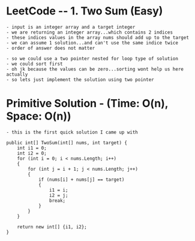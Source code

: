 # LeetCode -- 1. Two Sum (Easy)

    - input is an integer array and a target integer
    - we are returning an integer array...which contains 2 indices
    - these indices values in the array nums should add up to the target
    - we can assume 1 solution...and can't use the same indice twice
    - order of answer does not matter

    - so we could use a two pointer nested for loop type of solution
    - we could sort first
    - oh jk because the values can be zero...sorting wont help us here actually
    - so lets just implement the solution using two pointer



# Primitive Solution - (Time: O(n), Space: O(n))

    - this is the first quick solution I came up with

    public int[] TwoSum(int[] nums, int target) {
        int i1 = 0;
        int i2 = 0;
        for (int i = 0; i < nums.Length; i++)
        {
            for (int j = i + 1; j < nums.Length; j++)
            {
                if (nums[i] + nums[j] == target)
                {
                    i1 = i;
                    i2 = j;
                    break;
                }
            }
        }

        return new int[] {i1, i2};
    }













